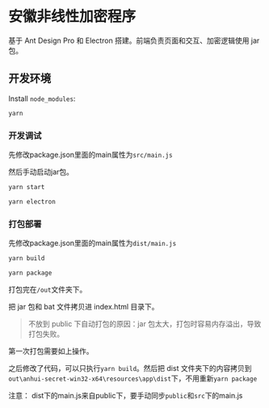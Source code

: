 # 安徽非线性加密程序

基于 Ant Design Pro 和 Electron 搭建。前端负责页面和交互、加密逻辑使用 jar 包。

## 开发环境

Install `node_modules`:

```bash
yarn
```

### 开发调试

先修改package.json里面的main属性为`src/main.js`

然后手动启动jar包。

```bash
yarn start
```

```bash
yarn electron
```

### 打包部署

先修改package.json里面的main属性为`dist/main.js`

```bash
yarn build
```

```bash
yarn package
```

打包完在`/out`文件夹下。

把 jar 包和 bat 文件拷贝进 index.html 目录下。

> 不放到 public 下自动打包的原因：jar 包太大，打包时容易内存溢出，导致打包失败。

第一次打包需要如上操作。

之后修改了代码，可以只执行`yarn build`。然后把 dist 文件夹下的内容拷贝到`out\anhui-secret-win32-x64\resources\app\dist`下，不用重新`yarn package`



注意： dist下的main.js来自public下，要手动同步`public`和`src`下的main.js